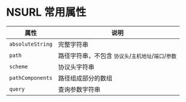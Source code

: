 # NSURL 常用属性

| 属性 | 说明 |
| -- | -- |
| `absoluteString` | 完整字符串 |
| `path` | 路径字符串，不包含 `协议头`/`主机地址`/`端口`/`参数` |
| `scheme` | 协议头字符串 |
| `pathComponents` | 路径组成部分的数组 |
| `query` | 查询参数字符串 |
